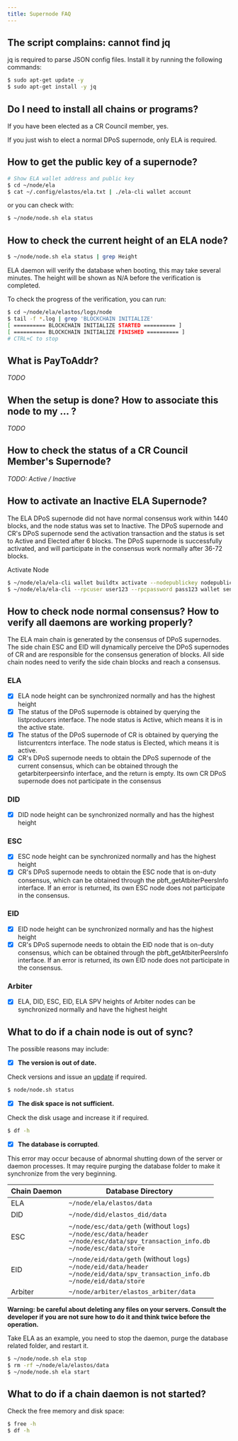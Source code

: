 ```yaml
---
title: Supernode FAQ
---
```


## The script complains: cannot find jq

jq is required to parse JSON config files. Install it by running the following commands:

```bash
$ sudo apt-get update -y
$ sudo apt-get install -y jq
```

## Do I need to install all chains or programs?

If you have been elected as a CR Council member, yes.

If you just wish to elect a normal DPoS supernode, only ELA is required.

## How to get the public key of a supernode?

```bash
# Show ELA wallet address and public key
$ cd ~/node/ela
$ cat ~/.config/elastos/ela.txt | ./ela-cli wallet account
```

or you can check with:

```bash
$ ~/node/node.sh ela status
```

## How to check the current height of an ELA node?

```bash
$ ~/node/node.sh ela status | grep Height
```

ELA daemon will verify the database when booting, this may take several minutes. The height will be shown as N/A before the verification is completed.

To check the progress of the verification, you can run:

```bash
$ cd ~/node/ela/elastos/logs/node
$ tail -f *.log | grep 'BLOCKCHAIN INITIALIZE'
[ ========== BLOCKCHAIN INITIALIZE STARTED ========== ]
[ ========== BLOCKCHAIN INITIALIZE FINISHED ========== ]
# CTRL+C to stop
```

## What is PayToAddr?

_TODO_

## When the setup is done? How to associate this node to my ... ?

_TODO_

## How to check the status of a CR Council Member's Supernode?

_TODO: Active / Inactive_

## How to activate an Inactive ELA Supernode?

The ELA DPoS supernode did not have normal consensus work within 1440 blocks, and the node status was set to Inactive. The DPoS supernode and CR's DPoS supernode send the activation transaction and the status is set to Active and Elected after 6 blocks. The DPoS supernode is successfully activated, and will participate in the consensus work normally after 36-72 blocks.

Activate Node

```bash
$ ~/node/ela/ela-cli wallet buildtx activate --nodepublickey nodepublickey
$ ~/node/ela/ela-cli --rpcuser user123 --rpcpassword pass123 wallet sendtx -f ready_to_send.txn
```

## How to check node normal consensus? How to verify all daemons are working properly?

The ELA main chain is generated by the consensus of DPoS supernodes. The side chain ESC and EID will dynamically perceive the DPoS supernodes of CR and are responsible for the consensus generation of blocks. All side chain nodes need to verify the side chain blocks and reach a consensus.

### ELA

- [x] ELA node height can be synchronized normally and has the highest height
- [x] The status of the DPoS supernode is obtained by querying the listproducers interface. The node status is Active, which means it is in the active state.
- [x] The status of the DPoS supernode of CR is obtained by querying the listcurrentcrs interface. The node status is Elected, which means it is active.
- [x] CR's DPoS supernode needs to obtain the DPoS supernode of the current consensus, which can be obtained through the getarbiterpeersinfo interface, and the return is empty. Its own CR DPoS supernode does not participate in the consensus

### DID

- [x] DID node height can be synchronized normally and has the highest height

### ESC

- [x] ESC node height can be synchronized normally and has the highest height
- [x] CR's DPoS supernode needs to obtain the ESC node that is on-duty consensus, which can be obtained through the pbft_getAtbiterPeersInfo interface. If an error is returned, its own ESC node does not participate in the consensus.

### EID

- [x] EID node height can be synchronized normally and has the highest height
- [x] CR's DPoS supernode needs to obtain the EID node that is on-duty consensus, which can be obtained through the pbft_getAtbiterPeersInfo interface. If an error is returned, its own EID node does not participate in the consensus.

### Arbiter

- [x] ELA, DID, ESC, EID, ELA SPV heights of Arbiter nodes can be synchronized normally and have the highest height

## What to do if a chain node is out of sync?

The possible reasons may include:

- [x] **The version is out of date.**

Check versions and issue an [update](/nodes/advanced/#updating-an-individual-node) if required.

```bash
$ node/node.sh status
```

- [x] **The disk space is not sufficient.**

Check the disk usage and increase it if required.

```bash
$ df -h
```

- [x] **The database is corrupted**.

This error may occur because of abnormal shutting down of the server or daemon processes. It may require purging the database folder to make it synchronize from the very beginning.

| Chain Daemon | Database Directory                                                                                                                             |
| ------------ | ---------------------------------------------------------------------------------------------------------------------------------------------- |
| ELA          | `~/node/ela/elastos/data`                                                                                                                      |
| DID          | `~/node/did/elastos_did/data`                                                                                                                  |
| ESC          | `~/node/esc/data/geth` (without `logs`)<br/>`~/node/esc/data/header`<br/>`~/node/esc/data/spv_transaction_info.db`<br/>`~/node/esc/data/store` |
| EID          | `~/node/eid/data/geth` (without `logs`)<br/>`~/node/eid/data/header`<br/>`~/node/eid/data/spv_transaction_info.db`<br/>`~/node/eid/data/store` |
| Arbiter      | `~/node/arbiter/elastos_arbiter/data`                                                                                                          |

**Warning: be careful about deleting any files on your servers. Consult the developer if you are not sure how to do it and think twice before the operation.**

Take ELA as an example, you need to stop the daemon, purge the database related folder, and restart it.

```bash
$ ~/node/node.sh ela stop
$ rm -rf ~/node/ela/elastos/data
$ ~/node/node.sh ela start
```

## What to do if a chain daemon is not started?

Check the free memory and disk space:

```bash
$ free -h
$ df -h
```
